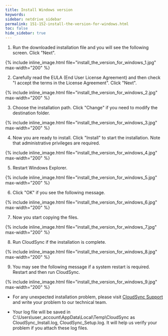```yaml
---
title: Install Windows version
keywords:
sidebar: netdrive_sidebar
permalink: 151-152-install-the-version-for-windows.html
toc: false
hide_sidebar: true
---
```


1. Run the downloaded installation file and you will see the following screen. Click "Next".


{% include inline_image.html file="install_the_version_for_windows_1.jpg" max-width="200" %}

2. Carefully read the EULA (End User License Agreement) and then check "I accept the terms in the License Agreement". Click "Next".


{% include inline_image.html file="install_the_version_for_windows_2.jpg" max-width="200" %}


3. Choose the installation path. Click "Change" if you need to modify the destination folder.


{% include inline_image.html file="install_the_version_for_windows_3.jpg" max-width="200" %}


4. Now you are ready to install. Click "Install" to start the installation. Note that administrative privileges are required.


{% include inline_image.html file="install_the_version_for_windows_4.jpg" max-width="200" %}


5. Restart Windows Explorer.


{% include inline_image.html file="install_the_version_for_windows_5.jpg" max-width="200" %}


6. Click "OK" if you see the following message.


{% include inline_image.html file="install_the_version_for_windows_6.jpg" max-width="200" %}


7. Now you start copying the files.


{% include inline_image.html file="install_the_version_for_windows_7.jpg" max-width="200" %}


8. Run CloudSync if the installation is complete.


{% include inline_image.html file="install_the_version_for_windows_8.jpg" max-width="200" %}


9. You may see the following message if a system restart is required. Restart and then run CloudSync.


{% include inline_image.html file="install_the_version_for_windows_9.jpg" max-width="200" %}


* For any unexpected installation problem, please visit [CloudSync Support](https://support.bdrive.com/c/cloudsync) and write your problem to our technical team.

* Your log file will be saved in C:\Users\user_account\AppData\Local\Temp\CloudSync as CloudSync_Install.log, CloudSync_Setup.log. It will help us verify your problem if you attach these log files.

     